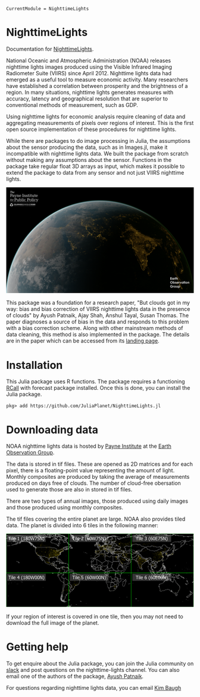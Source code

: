 ```@meta
CurrentModule = NighttimeLights
```

# NighttimeLights

Documentation for [NighttimeLights](https://github.com/JuliaPlanet/NighttimeLights.jl).

National Oceanic and Atmospheric Administration (NOAA) releases nighttime lights images produced using the Visible Infrared Imaging Radiometer Suite (VIIRS) since April 2012. Nighttime lights data had emerged as a useful tool to measure economic activity. Many researchers have established a correlation between prosperity and the brightness of a region. In many situations, nighttime lights generates measures with accuracy, latency and geographical resolution that are superior to conventional methods of measurement, such as GDP.

Using nighttime lights for economic analysis require cleaning of data and aggregating measurements of pixels over regions of interest. This is the first open source implementation of these procedures for nighttime lights.

While there are packages to do image processing in Julia, the assumptions about the sensor producing the data, such as in Images.jl, make it incompatible with nighttime lights data. We built the package from scratch without making any assumptions about the sensor. Functions in the package take regular float 3D arrays as input, which makes it possible to extend the package to data from any sensor and not just VIIRS nighttime lights. 

![india lights](eog.png)

This package was a foundation for a research paper, "But clouds got in my way: bias and bias correction of VIIRS nighttime lights data in the presence of clouds" by Ayush Patnaik, Ajay Shah, Anshul Tayal, Susan Thomas. The paper diagnoses a source of bias in the data and responds to this problem with a bias correction scheme. Along with other mainstream methods of data cleaning, this method is also implemented in the package. The details are in the paper which can be accessed from its [landing page](https://xkdr.org/releases/PatnaikShahTayalThomas_2021_bias_correction_nighttime_lights.html). 

# Installation

This Julia package uses R functions. The package requires a functioning [RCall](https://github.com/JuliaInterop/RCall.jl) with forecast package installed. 
Once this is done, you can install the Julia package. 
```
pkg> add https://github.com/JuliaPlanet/NighttimeLights.jl
```

# Downloading data

NOAA nighttime lights data is hosted by [Payne Institute](https://payneinstitute.mines.edu/eog/nighttime-lights/) at the [Earth Observation Group](https://eogdata.mines.edu/products/vnl/). 

The data is stored in tif files. These are opened as 2D matrices and for each pixel, there is a floating-point value representing the amount of light. Monthly composites are produced by taking the average of measurements produced on days free of clouds. The number of cloud-free obersation used to generate those are also in stored in tif files. 

There are two types of annual images, those produced using daily images and those produced using monthly composites. 

The tif files covering the entire planet are large. NOAA also provides tiled data. The planet is divided into 6 tiles in the following manner: 

![tile map](tile_map.png)

If your region of interest is covered in one tile, then you may not need to download the full image of the planet. 

# Getting help 

To get enquire about the Julia package, you can join the Julia community on [slack](https://julialang.org/slack/) and post questions on the nighttime-lights channel. You can also email one of the authors of the package, [Ayush Patnaik](mailto:ayushpatnaik@gmail.com). 

For questions regarding nighttime lights data, you can email [Kim Baugh](mailto:Kim.Baugh@noaa.gov)